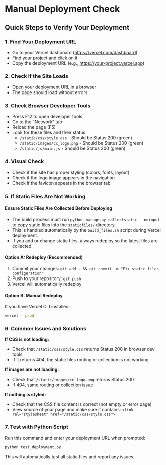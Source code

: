 # Manual Deployment Check

## Quick Steps to Verify Your Deployment

### 1. Find Your Deployment URL
- Go to your Vercel dashboard (https://vercel.com/dashboard)
- Find your project and click on it
- Copy the deployment URL (e.g., https://your-project.vercel.app)

### 2. Check if the Site Loads
- Open your deployment URL in a browser
- The page should load without errors

### 3. Check Browser Developer Tools
- Press F12 to open developer tools
- Go to the "Network" tab
- Reload the page (F5)
- Look for these files and their status:
  - `/static/css/style.css` - Should be Status 200 (green)
  - `/static/images/cc_logo.png` - Should be Status 200 (green)
  - `/static/js/main.js` - Should be Status 200 (green)

### 4. Visual Check
- Check if the site has proper styling (colors, fonts, layout)
- Check if the logo image appears in the navigation
- Check if the favicon appears in the browser tab

### 5. If Static Files Are Not Working

#### Ensure Static Files Are Collected Before Deploying
- The build process must run `python manage.py collectstatic --noinput` to copy static files into the `staticfiles/` directory.
- This is handled automatically by the `build_files.sh` script during Vercel deployment.
- If you add or change static files, always redeploy so the latest files are collected.

#### Option A: Redeploy (Recommended)
1. Commit your changes: `git add . && git commit -m "Fix static files configuration"`
2. Push to your repository: `git push`
3. Vercel will automatically redeploy

#### Option B: Manual Redeploy
If you have Vercel CLI installed:
```bash
vercel --prod
```

### 6. Common Issues and Solutions

**If CSS is not loading:**
- Check that `/static/css/style.css` returns Status 200 in browser dev tools
- If it returns 404, the static files routing or collection is not working

**If images are not loading:**
- Check that `/static/images/cc_logo.png` returns Status 200
- If 404, same routing or collection issue

**If nothing is styled:**
- Check that the CSS file content is correct (not empty or error page)
- View source of your page and make sure it contains: `<link rel="stylesheet" href="/static/css/style.css">`

### 7. Test with Python Script
Run this command and enter your deployment URL when prompted:
```bash
python test_deployment.py
```

This will automatically test all static files and report any issues.
